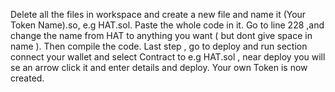 Delete all the files in workspace and create a new file and name it (Your Token Name).so, e.g HAT.sol.
Paste the whole code in it.
Go to line 228 ,and change the name from HAT to anything you want ( but dont give space in name ).
Then compile the code.
Last step , go to deploy and run section connect your wallet and select Contract to e.g HAT.sol , near deploy you will se an arrow click it and enter details and deploy.
Your own Token is now created.
